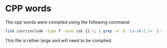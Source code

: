 # CPP words

The cpp words were compiled using the following command:

```sh
find /usr/include -type f -exec cat {} \; | grep -o -E '[a-zA-Z_]+' | sort -u -f > ~/cwords/cpp.txt
```

This file is rather large and will need to be compiled.

<!---
    cspell:ignore cwords
--->
